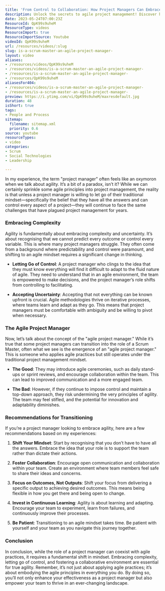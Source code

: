 ```yaml
---
title: 'From Control to Collaboration: How Project Managers Can Embrace Agility and Thrive'
description: Unlock the secrets to agile project management! Discover how to shift your mindset, embrace uncertainty, and empower your team for success.
date: 2023-05-24T07:00:23Z
ResourceId: QpK99s9uheM
ResourceType: videos
ResourceImport: true
ResourceImportSource: Youtube
videoId: QpK99s9uheM
url: /resources/videos/:slug
slug: is-a-scrum-master-an-agile-project-manager-
layout: video
aliases:
- /resources/videos/QpK99s9uheM
- /resources/videos/is-a-scrum-master-an-agile-project-manager-
- /resources/is-a-scrum-master-an-agile-project-manager-
- /resources/QpK99s9uheM
aliasesFor404:
- /resources/videos/is-a-scrum-master-an-agile-project-manager-
- /resources/is-a-scrum-master-an-agile-project-manager-
preview: https://i.ytimg.com/vi/QpK99s9uheM/maxresdefault.jpg
duration: 48
isShort: true
tags:
- People and Process
sitemap:
  filename: sitemap.xml
  priority: 0.6
source: youtube
resourceTypes:
- video
categories:
- Scrum
- Social Technologies
- Leadership

---
```

In my experience, the term "project manager" often feels like an oxymoron when we talk about agility. It’s a bit of a paradox, isn’t it? While we can certainly sprinkle some agile principles into project management, the reality is that unless a project manager is willing to let go of their traditional mindset—specifically the belief that they have all the answers and can control every aspect of a project—they will continue to face the same challenges that have plagued project management for years.

### Embracing Complexity

Agility is fundamentally about embracing complexity and uncertainty. It’s about recognising that we cannot predict every outcome or control every variable. This is where many project managers struggle. They often come from a background where predictability and control were paramount, and shifting to an agile mindset requires a significant change in thinking.

- **Letting Go of Control**: A project manager who clings to the idea that they must know everything will find it difficult to adapt to the fluid nature of agile. They need to understand that in an agile environment, the team is empowered to make decisions, and the project manager’s role shifts from controlling to facilitating.
  
- **Accepting Uncertainty**: Accepting that not everything can be known upfront is crucial. Agile methodologies thrive on iterative processes, where teams learn and adapt as they go. This means that project managers must be comfortable with ambiguity and be willing to pivot when necessary.

### The Agile Project Manager

Now, let’s talk about the concept of the "agile project manager." While it’s true that some project managers can transition into the role of a Scrum Master, often what we see is the emergence of an "agile project manager." This is someone who applies agile practices but still operates under the traditional project management mindset.

- **The Good**: They may introduce agile ceremonies, such as daily stand-ups or sprint reviews, and encourage collaboration within the team. This can lead to improved communication and a more engaged team.

- **The Bad**: However, if they continue to impose control and maintain a top-down approach, they risk undermining the very principles of agility. The team may feel stifled, and the potential for innovation and adaptability diminishes.

### Recommendations for Transitioning

If you’re a project manager looking to embrace agility, here are a few recommendations based on my experiences:

1. **Shift Your Mindset**: Start by recognising that you don’t have to have all the answers. Embrace the idea that your role is to support the team rather than dictate their actions.

2. **Foster Collaboration**: Encourage open communication and collaboration within your team. Create an environment where team members feel safe to share their ideas and concerns.

3. **Focus on Outcomes, Not Outputs**: Shift your focus from delivering a specific output to achieving desired outcomes. This means being flexible in how you get there and being open to change.

4. **Invest in Continuous Learning**: Agility is about learning and adapting. Encourage your team to experiment, learn from failures, and continuously improve their processes.

5. **Be Patient**: Transitioning to an agile mindset takes time. Be patient with yourself and your team as you navigate this journey together.

### Conclusion

In conclusion, while the role of a project manager can coexist with agile practices, it requires a fundamental shift in mindset. Embracing complexity, letting go of control, and fostering a collaborative environment are essential for true agility. Remember, it’s not just about applying agile practices; it’s about embodying the agile principles in everything you do. By doing so, you’ll not only enhance your effectiveness as a project manager but also empower your team to thrive in an ever-changing landscape.
